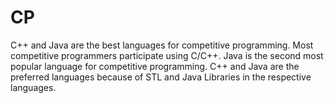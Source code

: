 # CP
C++ and Java are the best languages for competitive programming. Most competitive programmers participate using C/C++. Java is the second most popular language for competitive programming. C++ and Java are the preferred languages because of STL and Java Libraries in the respective languages.
